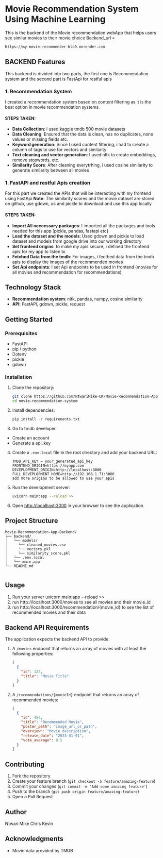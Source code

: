 # Movie Recommendation System Using Machine Learning

This is the backend of the Movie recommendation webApp that helps users see similar movies to their movie choice
Backend_url = 
``` bash
https://my-movie-recommender-blo9.onrender.com
```

## BACKEND Features

This backend is divided into two parts, the first one is Recommendation system and the second part is FastApi for restful apis

### 1. Recommendation System

I created a recommendation system based on content filtering as it is the best option in movie recommendation systems.

#### STEPS TAKEN:

- **Data Collection**: I used kaggle tmdb 500 movie datasets
- **Data Cleaning**: Ensured that the data is clean, has no duplicates, none values or missing fields etc.
- **Keyword generation**: Since I used content filtering, i had to create a column of tags to use for vectors and similarity
- **Text cleaning and vector generation**: I used nltk to create embeddings, remove stopwords, etc.
- **Similarity Score**: After cleaning everytrhing, i used cosine similarity to generate similarity between all movies

### 1. FastAPI and restful Apis creatiion

For this part we created the APIs that will be interacting with my frontend using FastApi
**Note:** The similarity scores and the movie dataset are stored on github, use gdown, os and pickle to download and use this app
locally

#### STEPS TAKEN:

- **Import All neccessary packages**: I imported all the packages and tools needed for this app [pickle, pandas, fastapi etc]
- **Load the dataset and the models**: Used gdown and pickle to load dataset and models from google drive into our working directory
- **Set frontend origins**: to make my apis secure, i defined the frontend apis for my app to listen to
- **Fetched Data from the tmdb**: For images, i fecthed data from the tmdb apis to display the images of the recommended movies
- **Set Api endpoints**: I set Api endpoints to be used in frontend (movies for all movies and recommendation for recommendations)

## Technology Stack

- **Recommendation system**: nltk, pandas, numpy, cosine similarity
- **API**: FastAPI, gdown, pickle, request

## Getting Started

### Prerequisites

- FastAPI
- pip / python
- Dotenv
- pickle
- gdown

### Installation

1. Clone the repository:
   ```bash
   git clone https://github.com/NtwariMike-CK/Movie-Recommendation-App-Backend.git
   cd movie-recommendation-system
   ```

2. Install dependencies:
   ```bash
   pip install -r requirements.txt
   ```
3. Go to tmdb developer
- Create an account
- Generate a api_key


4. Create a `.env.local` file in the root directory and add your backend URL:
   ```
   TMDB_API_KEY = your_generated_api_key
   FRONTEND_ORIGIN=https://myapp.com
   DEVEPLOPMENT_ORIGIN=http://localhost:3000
   FULL_DEVEPLOPMENT_HOME=http://192.168.1.71:3000
   add more origins to be allowed to use your apis
   ```

5. Run the development server:
   ```bash
   uvicorn main:app --reload >>
   ```

6. Open [http://localhost:3000](http://localhost:3000) in your browser to see the application.

## Project Structure

```
Movie-Recommendation-App-Backend/
├── backend/
│   └── models/
│     └── cleaned_movies.csv
│     └── vectors.pkl
│     └── similarity_score,pkl
│   └── .env.local
│   └── main.app
└── README.md
 
```

## Usage

1. Run your server uvicorn main:app --reload >>
2. run http://localhost:3000/movies to see all movies and their movie_id
3. run http://localhost:3000/recommendation/{movie_id} to see the list of recommended movies and their data

## Backend API Requirements

The application expects the backend API to provide:

1. A `/movies` endpoint that returns an array of movies with at least the following properties:
   ```json
   [
     {
       "id": 123,
       "title": "Movie Title"
     }
   ]
   ```

2. A `/recommendations/{movieId}` endpoint that returns an array of recommended movies:
   ```json
   [
     {
       "id": 456,
       "title": "Recommended Movie",
       "poster_path": "image_url_or_path",
       "overview": "Movie description",
       "release_date": "2023-01-01",
       "vote_average": 8.5
     }
   ]
   ```

## Contributing

1. Fork the repository
2. Create your feature branch (`git checkout -b feature/amazing-feature`)
3. Commit your changes (`git commit -m 'Add some amazing feature'`)
4. Push to the branch (`git push origin feature/amazing-feature`)
5. Open a Pull Request

## Author
Ntwari Mike Chris Kevin

## Acknowledgments

- Movie data provided by TMDB
